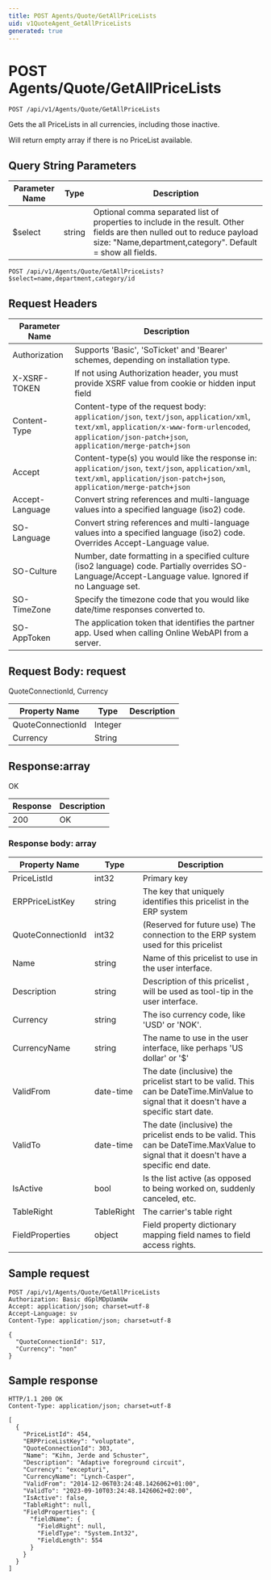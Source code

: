 ```yaml
---
title: POST Agents/Quote/GetAllPriceLists
uid: v1QuoteAgent_GetAllPriceLists
generated: true
---
```


# POST Agents/Quote/GetAllPriceLists

```http
POST /api/v1/Agents/Quote/GetAllPriceLists
```

Gets the all PriceLists in all currencies, including those inactive.


Will return empty array if there is no PriceList available.






## Query String Parameters

| Parameter Name | Type |  Description |
|----------------|------|--------------|
| $select | string |  Optional comma separated list of properties to include in the result. Other fields are then nulled out to reduce payload size: "Name,department,category". Default = show all fields. |

```http
POST /api/v1/Agents/Quote/GetAllPriceLists?$select=name,department,category/id
```


## Request Headers

| Parameter Name | Description |
|----------------|-------------|
| Authorization  | Supports 'Basic', 'SoTicket' and 'Bearer' schemes, depending on installation type. |
| X-XSRF-TOKEN   | If not using Authorization header, you must provide XSRF value from cookie or hidden input field |
| Content-Type | Content-type of the request body: `application/json`, `text/json`, `application/xml`, `text/xml`, `application/x-www-form-urlencoded`, `application/json-patch+json`, `application/merge-patch+json` |
| Accept         | Content-type(s) you would like the response in: `application/json`, `text/json`, `application/xml`, `text/xml`, `application/json-patch+json`, `application/merge-patch+json` |
| Accept-Language | Convert string references and multi-language values into a specified language (iso2) code. |
| SO-Language | Convert string references and multi-language values into a specified language (iso2) code. Overrides Accept-Language value. |
| SO-Culture | Number, date formatting in a specified culture (iso2 language) code. Partially overrides SO-Language/Accept-Language value. Ignored if no Language set. |
| SO-TimeZone | Specify the timezone code that you would like date/time responses converted to. |
| SO-AppToken | The application token that identifies the partner app. Used when calling Online WebAPI from a server. |

## Request Body: request 

QuoteConnectionId, Currency 

| Property Name | Type |  Description |
|----------------|------|--------------|
| QuoteConnectionId | Integer |  |
| Currency | String |  |

## Response:array

OK

| Response | Description |
|----------------|-------------|
| 200 | OK |

### Response body: array

| Property Name | Type |  Description |
|----------------|------|--------------|
| PriceListId | int32 | Primary key |
| ERPPriceListKey | string | The key that uniquely identifies this pricelist in the ERP system |
| QuoteConnectionId | int32 | (Reserved for future use) The connection to the ERP system used for this pricelist |
| Name | string | Name of this pricelist to use in the user interface. |
| Description | string | Description of this pricelist , will be used as tool-tip in the user interface. |
| Currency | string | The iso currency code, like 'USD' or 'NOK'. |
| CurrencyName | string | The name to use in the user interface, like perhaps 'US dollar' or '$' |
| ValidFrom | date-time | The date (inclusive) the pricelist start to be valid. This can be DateTime.MinValue to signal that it doesn't have a specific start date. |
| ValidTo | date-time | The date (inclusive) the pricelist ends to be valid. This can be DateTime.MaxValue to signal that it doesn't have a specific end date. |
| IsActive | bool | Is the list active (as opposed to being worked on, suddenly canceled, etc. |
| TableRight | TableRight | The carrier's table right |
| FieldProperties | object | Field property dictionary mapping field names to field access rights. |

## Sample request

```http!
POST /api/v1/Agents/Quote/GetAllPriceLists
Authorization: Basic dGplMDpUamUw
Accept: application/json; charset=utf-8
Accept-Language: sv
Content-Type: application/json; charset=utf-8

{
  "QuoteConnectionId": 517,
  "Currency": "non"
}
```

## Sample response

```http_
HTTP/1.1 200 OK
Content-Type: application/json; charset=utf-8

[
  {
    "PriceListId": 454,
    "ERPPriceListKey": "voluptate",
    "QuoteConnectionId": 303,
    "Name": "Kihn, Jerde and Schuster",
    "Description": "Adaptive foreground circuit",
    "Currency": "excepturi",
    "CurrencyName": "Lynch-Casper",
    "ValidFrom": "2014-12-06T03:24:48.1426062+01:00",
    "ValidTo": "2023-09-10T03:24:48.1426062+02:00",
    "IsActive": false,
    "TableRight": null,
    "FieldProperties": {
      "fieldName": {
        "FieldRight": null,
        "FieldType": "System.Int32",
        "FieldLength": 554
      }
    }
  }
]
```